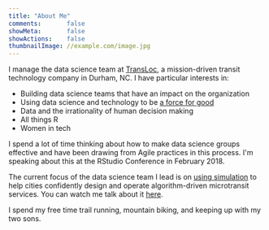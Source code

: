 ```yaml
---
title: "About Me"
comments:       false
showMeta:       false
showActions:    false
thumbnailImage: //example.com/image.jpg
---
```


I manage the data science team at [TransLoc](www.transloc.com), a mission-driven transit technology company in Durham, NC. I have particular interests in:

* Building data science teams that have an impact on the organization
* Using data science and technology to be [a force for good](https://datacolumn.wordpress.ncsu.edu/blog/2017/12/04/datalines-mcvey/)
* Data and the irrationality of human decision making
* All things R
* Women in tech

I spend a lot of time thinking about how to make data science groups effective and have been drawing from Agile practices in this process.  I'm speaking about this at the RStudio Conference in February 2018.

The current focus of the data science team I lead is on [using simulation](https://www.fastcompany.com/40446331/this-new-simulator-helps-cities-test-a-future-of-on-demand-transit) to help cities confidently design and operate algorithm-driven microtransit services.  You can watch me talk about it [here](https://transloc.wistia.com/medias/7ui9vctdls).

I spend my free time trail running, mountain biking, and keeping up with my two sons.